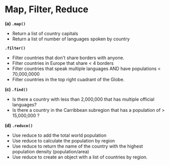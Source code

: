 # Map, Filter, Reduce

**(a) `.map()`**
- Return a list of country capitals
- Return a list of number of languages spoken by country


**`.filter()`**
- Filter countries that don't share borders with anyone.
- Filter countries in Europe that share < 4 borders
- Filter countries that speak multiple languages AND have populations < 70,000,0000
- Filter countries in the top right cuadrant of the Globe.


**(c) `.find()`**  
- Is there a country with less than 2,000,000 that has multiple official languages?
- Is there a country in the Carribbean subregion that has a population of > 15,000,000 ?


**(d) `.reduce()`**
- Use reduce to add the total world population
- Use reduce to calculate the population by region
- Use reduce to return the name of the country with the highest population density (population/area)
- Use reduce to create an object with a list of countries by region.
